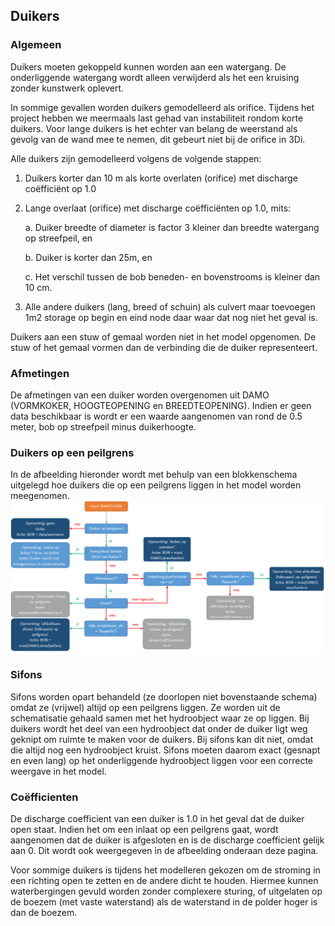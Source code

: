## **Duikers**
### **Algemeen**
Duikers moeten gekoppeld kunnen worden aan een watergang. De onderliggende watergang wordt alleen verwijderd als het een kruising zonder kunstwerk oplevert. 

In sommige gevallen worden duikers gemodelleerd als orifice. Tijdens het project hebben we meermaals last gehad van instabiliteit rondom korte duikers. Voor lange duikers is het echter van belang de weerstand als gevolg van de wand mee te nemen, dit gebeurt niet bij de orifice in 3Di.

Alle duikers zijn gemodelleerd volgens de volgende stappen:
1.	Duikers korter dan 10 m als korte overlaten (orifice) met discharge coëfficiënt op 1.0

2. Lange overlaat (orifice) met discharge coëfficiënten op 1.0, mits:

	a.	Duiker breedte of diameter is factor 3 kleiner dan breedte watergang op streefpeil, en

	b.	Duiker is korter dan 25m, en

	c.	Het verschil tussen de bob beneden- en bovenstrooms is kleiner dan 10 cm.

3.	Alle andere duikers (lang, breed of schuin) als culvert maar toevoegen 1m2 storage op begin en eind node daar waar dat nog niet het geval is.

Duikers aan een stuw of gemaal worden niet in het model opgenomen. De stuw of het gemaal vormen dan de verbinding die de duiker representeert.

### **Afmetingen**
De afmetingen van een duiker worden overgenomen uit DAMO (VORMKOKER, HOOGTEOPENING en BREEDTEOPENING). 
Indien er geen data beschikbaar is wordt er een waarde aangenomen van rond de 0.5 meter, bob op streefpeil minus duikerhoogte.


### **Duikers op een peilgrens**
In de afbeelding hieronder wordt met behulp van een blokkenschema uitgelegd hoe duikers die op een peilgrens liggen in het model worden meegenomen.
![Alt text](../../../images/3_achtergronden_en_uitgangspunten/Duikers_op_peil(afwijking)grens.png)

### **Sifons**
Sifons worden opart behandeld (ze doorlopen niet bovenstaande schema) omdat ze (vrijwel) altijd op een peilgrens liggen. Ze worden uit de schematisatie gehaald samen met het hydroobject waar ze op liggen. Bij duikers wordt het deel van een hydroobject dat onder de duiker ligt weg geknipt om ruimte te maken voor de duikers. Bij sifons kan dit niet, omdat die altijd nog een hydroobject kruist. Sifons moeten daarom exact (gesnapt en even lang) op het onderliggende hydroobject liggen voor een correcte weergave in het model.

### **Coëfficienten**
De discharge coefficient van een duiker is 1.0 in het geval dat de duiker open staat. Indien het om een inlaat op een peilgrens gaat, wordt aangenomen dat de duiker is afgesloten en is de discharge coefficient gelijk aan 0. Dit wordt ook weergegeven in de afbeelding onderaan deze pagina.

Voor sommige duikers is tijdens het modelleren gekozen om de stroming in een richting open te zetten en de andere dicht te houden. Hiermee kunnen waterbergingen gevuld worden zonder complexere sturing, of uitgelaten op de boezem (met vaste waterstand) als de waterstand in de polder hoger is dan de boezem.
